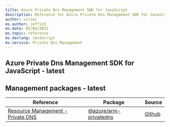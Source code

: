 ```yaml
---
title: Azure Private Dns Management SDK for JavaScript
description: Reference for Azure Private Dns Management SDK for JavaScript
author: xirzec
ms.author: jeffish
ms.date: 05/04/2022
ms.topic: reference
ms.devlang: JavaScript
ms.service: Private Dns Management
---
```

## Azure Private Dns Management SDK for JavaScript - latest
## Management packages - latest
| Reference | Package | Source |
|---|---|---|
|[Resource Management - Private DNS](javascript/api/overview/azure/arm-privatedns-readme)|[@azure/arm-privatedns](https://www.npmjs.com/package/@azure/arm-privatedns)|[Github](https://github.com/Azure/azure-sdk-for-js/blob/main/sdk/privatedns/arm-privatedns)|

